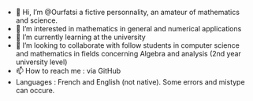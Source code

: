 - 👋 Hi, I’m @Ourfatsi a fictive personnality, an amateur of mathematics and science.
- 👀 I’m interested in mathematics in general and numerical applications
- 🌱 I’m currently learning at the university
- 💞️ I’m looking to collaborate with follow students in computer science and mathematics in fields concerning Algebra and analysis (2nd year university level)
- 📫 How to reach me : via GitHub
- Languages : French and English (not native). Some errors and mistype can occure.

<!---
Ourfatsi/Ourfatsi is a ✨ special ✨ repository because its `README.md` (this file) appears on your GitHub profile.
You can click the Preview link to take a look at your changes.
--->
